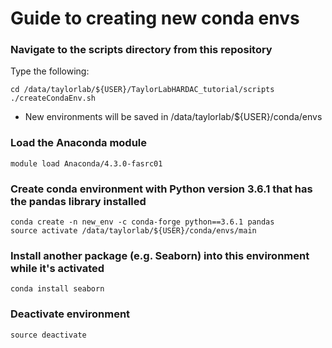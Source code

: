 # Guide to creating new conda envs

### Navigate to the scripts directory from this repository

Type the following:

	cd /data/taylorlab/${USER}/TaylorLabHARDAC_tutorial/scripts
	./createCondaEnv.sh	

- New environments will be saved in /data/taylorlab/${USER}/conda/envs

### Load the Anaconda module
	module load Anaconda/4.3.0-fasrc01

### Create conda environment with Python version 3.6.1 that has the pandas library installed

	conda create -n new_env -c conda-forge python==3.6.1 pandas
	source activate /data/taylorlab/${USER}/conda/envs/main
	
### Install another package (e.g. Seaborn) into this environment while it's activated
	
	conda install seaborn
	
### Deactivate environment

	source deactivate